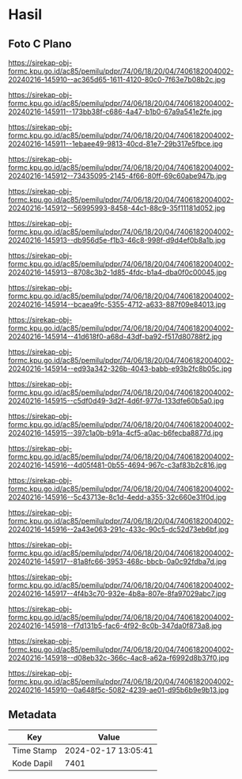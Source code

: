 # Hasil

## Foto C Plano

https://sirekap-obj-formc.kpu.go.id/ac85/pemilu/pdpr/74/06/18/20/04/7406182004002-20240216-145910--ac365d65-1611-4120-80c0-7f63e7b08b2c.jpg

https://sirekap-obj-formc.kpu.go.id/ac85/pemilu/pdpr/74/06/18/20/04/7406182004002-20240216-145911--173bb38f-c686-4a47-b1b0-67a9a541e2fe.jpg

https://sirekap-obj-formc.kpu.go.id/ac85/pemilu/pdpr/74/06/18/20/04/7406182004002-20240216-145911--1ebaee49-9813-40cd-81e7-29b317e5fbce.jpg

https://sirekap-obj-formc.kpu.go.id/ac85/pemilu/pdpr/74/06/18/20/04/7406182004002-20240216-145912--73435095-2145-4f66-80ff-69c60abe947b.jpg

https://sirekap-obj-formc.kpu.go.id/ac85/pemilu/pdpr/74/06/18/20/04/7406182004002-20240216-145912--56995993-8458-44c1-88c9-35f11181d052.jpg

https://sirekap-obj-formc.kpu.go.id/ac85/pemilu/pdpr/74/06/18/20/04/7406182004002-20240216-145913--db956d5e-f1b3-46c8-998f-d9d4ef0b8a1b.jpg

https://sirekap-obj-formc.kpu.go.id/ac85/pemilu/pdpr/74/06/18/20/04/7406182004002-20240216-145913--8708c3b2-1d85-4fdc-b1a4-dba0f0c00045.jpg

https://sirekap-obj-formc.kpu.go.id/ac85/pemilu/pdpr/74/06/18/20/04/7406182004002-20240216-145914--bcaea9fc-5355-4712-a633-887f09e84013.jpg

https://sirekap-obj-formc.kpu.go.id/ac85/pemilu/pdpr/74/06/18/20/04/7406182004002-20240216-145914--41d618f0-a68d-43df-ba92-f517d80788f2.jpg

https://sirekap-obj-formc.kpu.go.id/ac85/pemilu/pdpr/74/06/18/20/04/7406182004002-20240216-145914--ed93a342-326b-4043-babb-e93b2fc8b05c.jpg

https://sirekap-obj-formc.kpu.go.id/ac85/pemilu/pdpr/74/06/18/20/04/7406182004002-20240216-145915--c5df0d49-3d2f-4d6f-977d-133dfe60b5a0.jpg

https://sirekap-obj-formc.kpu.go.id/ac85/pemilu/pdpr/74/06/18/20/04/7406182004002-20240216-145915--397c1a0b-b91a-4cf5-a0ac-b6fecba8877d.jpg

https://sirekap-obj-formc.kpu.go.id/ac85/pemilu/pdpr/74/06/18/20/04/7406182004002-20240216-145916--4d05f481-0b55-4694-967c-c3af83b2c816.jpg

https://sirekap-obj-formc.kpu.go.id/ac85/pemilu/pdpr/74/06/18/20/04/7406182004002-20240216-145916--5c43713e-8c1d-4edd-a355-32c660e31f0d.jpg

https://sirekap-obj-formc.kpu.go.id/ac85/pemilu/pdpr/74/06/18/20/04/7406182004002-20240216-145916--2a43e063-291c-433c-90c5-dc52d73eb6bf.jpg

https://sirekap-obj-formc.kpu.go.id/ac85/pemilu/pdpr/74/06/18/20/04/7406182004002-20240216-145917--81a8fc66-3953-468c-bbcb-0a0c92fdba7d.jpg

https://sirekap-obj-formc.kpu.go.id/ac85/pemilu/pdpr/74/06/18/20/04/7406182004002-20240216-145917--4f4b3c70-932e-4b8a-807e-8fa97029abc7.jpg

https://sirekap-obj-formc.kpu.go.id/ac85/pemilu/pdpr/74/06/18/20/04/7406182004002-20240216-145918--f7d131b5-fac6-4f92-8c0b-347da0f873a8.jpg

https://sirekap-obj-formc.kpu.go.id/ac85/pemilu/pdpr/74/06/18/20/04/7406182004002-20240216-145918--d08eb32c-366c-4ac8-a62a-f6992d8b37f0.jpg

https://sirekap-obj-formc.kpu.go.id/ac85/pemilu/pdpr/74/06/18/20/04/7406182004002-20240216-145910--0a648f5c-5082-4239-ae01-d95b6b9e9b13.jpg


## Metadata

| Key        | Value               |
| ---------- | ------------------- |
| Time Stamp | 2024-02-17 13:05:41 |
| Kode Dapil | 7401                |



